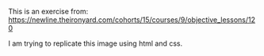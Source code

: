 This is an exercise from:
https://newline.theironyard.com/cohorts/15/courses/9/objective_lessons/120

I am trying to replicate this image using html and css.
